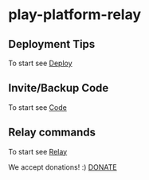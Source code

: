 # play-platform-relay

## Deployment Tips
To start see [Deploy](docs/deploy.md)

## Invite/Backup Code
To start see [Code](docs/code.md)

## Relay commands
To start see [Relay](docs/relay.md)

We accept donations! :)
[DONATE](https://bitclout.com/u/pay2play)